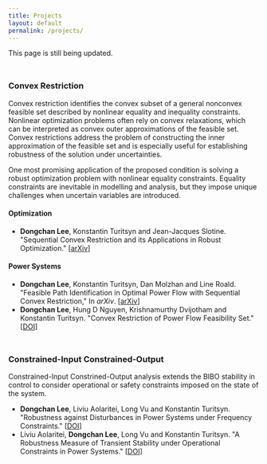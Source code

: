 ```yaml
---
title: Projects
layout: default
permalink: /projects/
---
```


This page is still being updated.

<hr style="height:10px; visibility:hidden;" />

### **Convex Restriction**

Convex restriction identifies the convex subset of a general nonconvex feasible set described by nonlinear equality and inequality constraints. Nonlinear optimization problems often rely on convex relaxations, which can be interpreted as convex outer approximations of the feasible set. Convex restrictions address the problem of constructing the inner approximation of the feasible set and is especially useful for establishing robustness of the solution under uncertainties.

One most promising application of the proposed condition is solving a robust optimization problem with nonlinear equality constraints. Equality constraints are inevitable in modelling and analysis, but they impose unique challenges when uncertain variables are introduced.

#### Optimization
- **Dongchan Lee**, Konstantin Turitsyn and Jean-Jacques Slotine. "Sequential Convex Restriction and its Applications in Robust Optimization." [[arXiv](https://arxiv.org/abs/1909.01778)]

#### Power Systems
- **Dongchan Lee**, Konstantin Turitsyn, Dan Molzhan and Line Roald. "Feasible Path Identification in Optimal Power Flow with Sequential Convex Restriction," In *arXiv*. [[arXiv](https://arxiv.org/abs/1906.09483)]
- **Dongchan Lee**, Hung D Nguyen, Krishnamurthy Dvijotham and Konstantin Turitsyn. "Convex Restriction of Power Flow Feasibility Set." [[DOI](https://ieeexplore.ieee.org/abstract/document/8771227)]

<hr style="height:10px; visibility:hidden;" />

### **Constrained-Input Constrained-Output**

Constrained-Input Constrined-Output analysis extends the BIBO stability in control to consider operational or safety constraints imposed on the state of the system.

- **Dongchan Lee**, Liviu Aolaritei, Long Vu and Konstantin Turitsyn. "Robustness against Disturbances in Power Systems under Frequency Constraints." [[DOI](https://ieeexplore.ieee.org/abstract/document/8648151)]
- Liviu Aolaritei, **Dongchan Lee**, Long Vu and Konstantin Turitsyn. "A Robustness Measure of Transient Stability under Operational Constraints in Power Systems." [[DOI](https://ieeexplore.ieee.org/document/8386649)]

